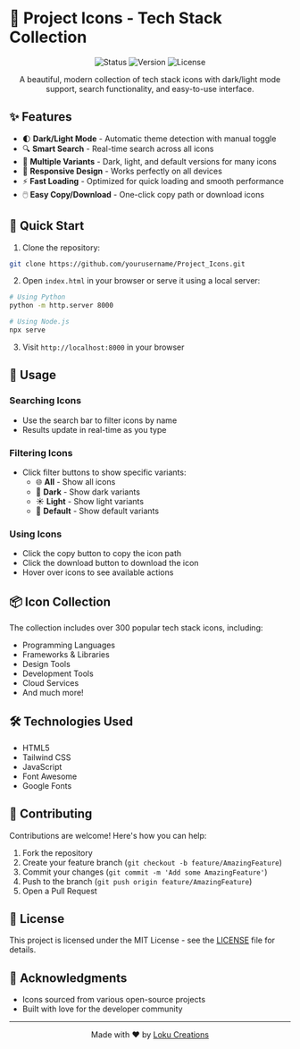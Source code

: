 # 🎨 Project Icons - Tech Stack Collection

<div align="center">
  <img src="https://img.shields.io/badge/Status-Active-success?style=for-the-badge" alt="Status"/>
  <img src="https://img.shields.io/badge/Version-1.0.0-blue?style=for-the-badge" alt="Version"/>
  <img src="https://img.shields.io/badge/License-MIT-yellow?style=for-the-badge" alt="License"/>
</div>

<p align="center">
  A beautiful, modern collection of tech stack icons with dark/light mode support, search functionality, and easy-to-use interface.
</p>

## ✨ Features

- 🌓 **Dark/Light Mode** - Automatic theme detection with manual toggle
- 🔍 **Smart Search** - Real-time search across all icons
- 🎯 **Multiple Variants** - Dark, light, and default versions for many icons
- 📱 **Responsive Design** - Works perfectly on all devices
- ⚡ **Fast Loading** - Optimized for quick loading and smooth performance
- 🖱️ **Easy Copy/Download** - One-click copy path or download icons

## 🚀 Quick Start

1. Clone the repository:
```bash
git clone https://github.com/yourusername/Project_Icons.git
```

2. Open `index.html` in your browser or serve it using a local server:
```bash
# Using Python
python -m http.server 8000

# Using Node.js
npx serve
```

3. Visit `http://localhost:8000` in your browser

## 🎯 Usage

### Searching Icons
- Use the search bar to filter icons by name
- Results update in real-time as you type

### Filtering Icons
- Click filter buttons to show specific variants:
  - 🌐 **All** - Show all icons
  - 🌙 **Dark** - Show dark variants
  - ☀️ **Light** - Show light variants
  - 🎨 **Default** - Show default variants

### Using Icons
- Click the copy button to copy the icon path
- Click the download button to download the icon
- Hover over icons to see available actions

## 📦 Icon Collection

The collection includes over 300 popular tech stack icons, including:
- Programming Languages
- Frameworks & Libraries
- Design Tools
- Development Tools
- Cloud Services
- And much more!

## 🛠️ Technologies Used

- HTML5
- Tailwind CSS
- JavaScript
- Font Awesome
- Google Fonts

## 🤝 Contributing

Contributions are welcome! Here's how you can help:

1. Fork the repository
2. Create your feature branch (`git checkout -b feature/AmazingFeature`)
3. Commit your changes (`git commit -m 'Add some AmazingFeature'`)
4. Push to the branch (`git push origin feature/AmazingFeature`)
5. Open a Pull Request

## 📝 License

This project is licensed under the MIT License - see the [LICENSE](LICENSE) file for details.

## 🙏 Acknowledgments

- Icons sourced from various open-source projects
- Built with love for the developer community

---

<p align="center">
  Made with ❤️ by <a href="https://lokuuusnetcard.netlify.app/">Loku Creations</a>
</p>
